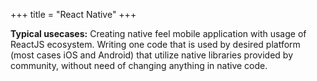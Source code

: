 +++
title = "React Native"
+++

**Typical usecases:** Creating native feel mobile application with usage of ReactJS ecosystem. Writing one code that is used by desired platform (most cases iOS and Android) that utilize native libraries provided by community, without need of changing  anything in native code.
